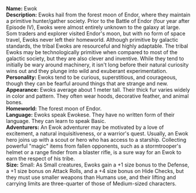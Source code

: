 **Name:** Ewok  
**Description:** Ewoks hail from the forest moon of Endor, where they maintain a primitive hunter/gather society. Prior to the Battle of Endor (four year after Episode IV), Ewoks were almost entirely unknown to the galaxy at large. Som traders and explorer visited Endor's moon, but with no form of space travel, Ewoks never left their homeworld. Although primitive by galactic standards, the tribal Ewoks are resourceful and highly adaptable. The tribal Ewoks may be technologically primitive when compared to most of the galactic society, but they are also clever and inventive. While they tend to initially be wary around machinery, it isn't long before their natural curiosity wins out and they plunge into wild and exuberant experimentation.  
**Personality:** Ewoks tend to be curious, superstitious, and courageous, though they can be fearful around things that are strange and new.  
**Appearance:** Ewoks average about 1 meter tall. Their thick fur varies widely in color and pattern. They often wear hoods, decorative feather, and animal bones.  
**Homeworld:** The forest moon of Endor.  
**Language:** Ewoks speak Ewokese. They have no written form of their language. They can learn to speak Basic.  
**Adventurers:** An Ewok adventurer may be motivated by a love of excitement, a natural inquisitiveness, or a warrior's quest. Usually, an Ewok hero joins up with a scout or hero who has access to a starship. Collecting powerful "magic" items from fallen opponents, such as a stormtrooper's helmet or a range finder from a blaster rifle, is a sure way for an Ewok to earn the respect of his tribe.  
**Size:** Small: As Small creatures, Ewoks gain a +1 size bonus to the Defense, a +1 size bonus on Attack Rolls, and a +4 size bonus on Hide Checks, but they must use smaller weapons than Humans use, and their lifting and carrying limits are three-quarter of those of Medium-sized characters.